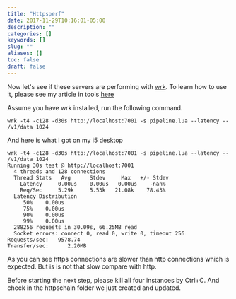 ```yaml
---
title: "Httpsperf"
date: 2017-11-29T10:16:01-05:00
description: ""
categories: []
keywords: []
slug: ""
aliases: []
toc: false
draft: false
---
```



Now let's see if these servers are performing with
[wrk](https://github.com/wg/wrk). To learn how to use it, please see my
article in tools [here][]

Assume you have wrk installed, run the following command.

```
wrk -t4 -c128 -d30s http://localhost:7001 -s pipeline.lua --latency -- /v1/data 1024

```
And here is what I got on my i5 desktop

```
wrk -t4 -c128 -d30s http://localhost:7001 -s pipeline.lua --latency -- /v1/data 1024
Running 30s test @ http://localhost:7001
  4 threads and 128 connections
  Thread Stats   Avg      Stdev     Max   +/- Stdev
    Latency     0.00us    0.00us   0.00us    -nan%
    Req/Sec     5.29k     5.53k   21.08k    78.43%
  Latency Distribution
     50%    0.00us
     75%    0.00us
     90%    0.00us
     99%    0.00us
  288256 requests in 30.09s, 66.25MB read
  Socket errors: connect 0, read 0, write 0, timeout 256
Requests/sec:   9578.74
Transfer/sec:      2.20MB
```

As you can see https connections are slower than http connections which is expected. But is 
is not that slow compare with http. 

Before starting the next step, please kill all four instances by Ctrl+C. And check in
the httpschain folder we just created and updated. 

[here]: /tool/wrk-perf/
